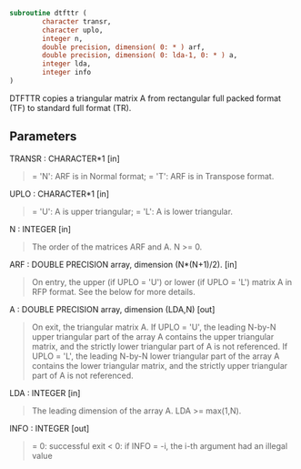 ```fortran
subroutine dtfttr (
        character transr,
        character uplo,
        integer n,
        double precision, dimension( 0: * ) arf,
        double precision, dimension( 0: lda-1, 0: * ) a,
        integer lda,
        integer info
)
```

DTFTTR copies a triangular matrix A from rectangular full packed
format (TF) to standard full format (TR).

## Parameters
TRANSR : CHARACTER\*1 [in]
> = 'N':  ARF is in Normal format;
> = 'T':  ARF is in Transpose format.

UPLO : CHARACTER\*1 [in]
> = 'U':  A is upper triangular;
> = 'L':  A is lower triangular.

N : INTEGER [in]
> The order of the matrices ARF and A. N >= 0.

ARF : DOUBLE PRECISION array, dimension (N\*(N+1)/2). [in]
> On entry, the upper (if UPLO = 'U') or lower (if UPLO = 'L')
> matrix A in RFP format. See the  below for more
> details.

A : DOUBLE PRECISION array, dimension (LDA,N) [out]
> On exit, the triangular matrix A.  If UPLO = 'U', the
> leading N-by-N upper triangular part of the array A contains
> the upper triangular matrix, and the strictly lower
> triangular part of A is not referenced.  If UPLO = 'L', the
> leading N-by-N lower triangular part of the array A contains
> the lower triangular matrix, and the strictly upper
> triangular part of A is not referenced.

LDA : INTEGER [in]
> The leading dimension of the array A.  LDA >= max(1,N).

INFO : INTEGER [out]
> = 0:  successful exit
> < 0:  if INFO = -i, the i-th argument had an illegal value
